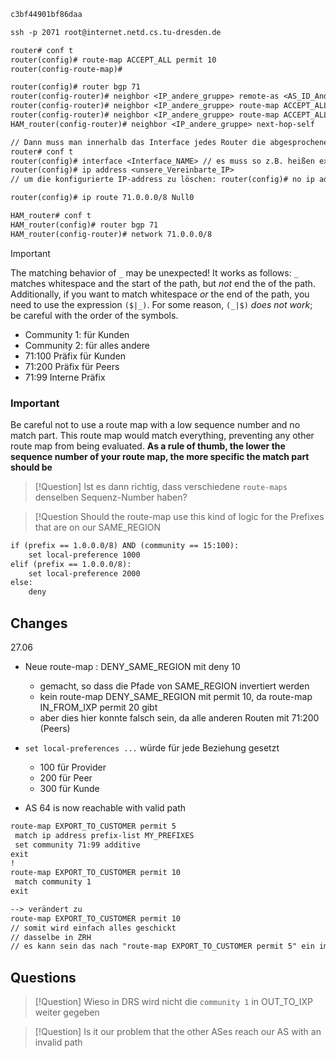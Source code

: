 
```txt
c3bf44901bf86daa
```


``` txt
ssh -p 2071 root@internet.netd.cs.tu-dresden.de
```


```txt
router# conf t
router(config)# route-map ACCEPT_ALL permit 10
router(config-route-map)#

router(config)# router bgp 71
router(config-router)# neighbor <IP_andere_gruppe> remote-as <AS_ID_Andere_GR>
router(config-router)# neighbor <IP_andere_gruppe> route-map ACCEPT_ALL in
router(config-router)# neighbor <IP_andere_gruppe> route-map ACCEPT_ALL out
HAM_router(config-router)# neighbor <IP_andere_gruppe> next-hop-self

// Dann muss man innerhalb das Interface jedes Router die abgesprochene IP-Address schreiben 
router# conf t
router(config)# interface <Interface_NAME> // es muss so z.B. heißen ext_72_HAM  
router(config)# ip address <unsere_Vereinbarte_IP>
// um die konfigurierte IP-address zu löschen: router(config)# no ip address <IP> 

router(config)# ip route 71.0.0.0/8 Null0

HAM_router# conf t
HAM_router(config)# router bgp 71
HAM_router(config-router)# network 71.0.0.0/8

```




>[!Important]
>The matching behavior of `_` may be unexpected! It works as follows: `_` matches whitespace and the start of the path, but _not_ end the of the path. Additionally, if you want to match whitespace _or_ the end of the path, you need to use the expression `($|_)`. For some reason, `(_|$)` _does not work_; be careful with the order of the symbols.



- Community 1: für Kunden 
- Community 2: für alles andere
- 71:100 Präfix für Kunden 
- 71:200 Präfix für Peers 
- 71:99 Interne Präfix 

### Important 
Be careful not to use a route map with a low sequence number and no match part. This route map would match everything, preventing any other route map from being evaluated. **As a rule of thumb, the lower the sequence number of your route map, the more specific the match part should be**
>[!Question]
>Ist es dann richtig, dass verschiedene `route-maps` denselben Sequenz-Number haben?


>[!Question
>Should the route-map use this kind of logic for the Prefixes that are on our SAME_REGION
```txt
if (prefix == 1.0.0.0/8) AND (community == 15:100):
    set local-preference 1000
elif (prefix == 1.0.0.0/8):
    set local-preference 2000
else:
    deny
```





## Changes 
27.06
-  Neue route-map : DENY_SAME_REGION mit deny 10
	- gemacht, so dass die Pfade von SAME_REGION invertiert werden 
	- kein route-map DENY_SAME_REGION mit permit 10, da route-map IN_FROM_IXP permit 20 gibt 
	- aber dies hier konnte falsch sein, da alle anderen Routen mit 71:200 (Peers)

- `set local-preferences ...` würde für jede Beziehung gesetzt
	- 100 für Provider 
	- 200 für Peer
	- 300 für Kunde
- AS 64 is now reachable with valid path
```txt 
route-map EXPORT_TO_CUSTOMER permit 5
 match ip address prefix-list MY_PREFIXES
 set community 71:99 additive
exit
!
route-map EXPORT_TO_CUSTOMER permit 10
 match community 1
exit

--> verändert zu 
route-map EXPORT_TO_CUSTOMER permit 10
// somit wird einfach alles geschickt 
// dasselbe in ZRH
// es kann sein das nach "route-map EXPORT_TO_CUSTOMER permit 5" ein impliziertes deny all gab, und somit würden alle andere Pfade bevor "route-map EXPORT_TO_CUSTOMER permit 10" verworfen

```


## Questions 
>[!Question]
>Wieso in DRS wird nicht die `community 1` in OUT_TO_IXP weiter gegeben

>[!Question]
>Is it our problem that the other ASes reach our AS with an invalid path 

